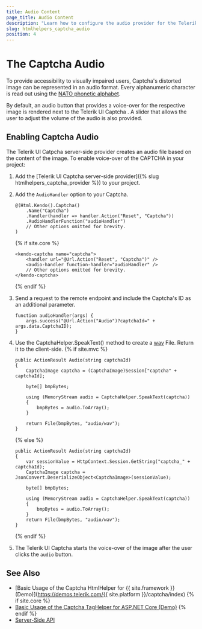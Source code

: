 ```yaml
---
title: Audio Content
page_title: Audio Content
description: "Learn how to configure the audio provider for the Telerik UI Captcha component for {{ site.framework }}."
slug: htmlhelpers_captcha_audio
position: 4
---
```


# The Captcha Audio

To provide accessibility to visually impaired users, Captcha's distorted image can be represented in an audio format. Every alphanumeric character is read out using the [NATO phonetic alphabet](https://en.wikipedia.org/wiki/NATO_phonetic_alphabet).

By default, an audio button that provides a voice-over for the respective image is rendered next to the Telerik UI Captcha . A slider that allows the user to adjust the volume of the audio is also provided.

## Enabling Captcha Audio

The Telerik UI Catpcha server-side provider creates an audio file based on the content of the image. To enable voice-over of the CAPTCHA in your project:

1. Add the [Telerik UI Captcha server-side provider]({% slug htmlhelpers_captcha_provider %}) to your project.

1. Add the `AudioHandler` option to your Captcha.

    ```HtmlHelper
    @(Html.Kendo().Captcha()
        .Name("Captcha")
        .Handler(handler => handler.Action("Reset", "Captcha"))
        .AudioHandlerFunction("audioHandler")
        // Other options omitted for brevity.
    )
    ```
    {% if site.core %}
    ```TagHelper
    <kendo-captcha name="captcha">
        <handler url="@Url.Action("Reset", "Captcha")" />
        <audio-handler function-handler="audioHandler" />
        // Other options omitted for brevity.
    </kendo-captcha>
    ```
    {% endif %}

1. Send a request to the remote endpoint and include the Captcha's ID as an additional parameter.

    ```
    function audioHandler(args) {
        args.success("@Url.Action("Audio")?captchaId=" + args.data.CaptchaID);
    }
    ```

1. Use the CaptchaHelper.SpeakText() method to create a [wav](https://docs.fileformat.com/audio/wav/) File. Return it to the client-side.
    {% if site.mvc %}
    ```
    public ActionResult Audio(string captchaId)
    {
        CaptchaImage captcha = (CaptchaImage)Session["captcha" + captchaId];

        byte[] bmpBytes;
        
        using (MemoryStream audio = CaptchaHelper.SpeakText(captcha))
        {
            bmpBytes = audio.ToArray();
        }

        return File(bmpBytes, "audio/wav");
    }
    ```
    {% else %}
    ```
    public ActionResult Audio(string captchaId)
    {
        var sessionValue = HttpContext.Session.GetString("captcha_" + captchaId);
        CaptchaImage captcha = JsonConvert.DeserializeObject<CaptchaImage>(sessionValue);

        byte[] bmpBytes;

        using (MemoryStream audio = CaptchaHelper.SpeakText(captcha))
        {
            bmpBytes = audio.ToArray();
        }
        return File(bmpBytes, "audio/wav");
    }
    ```
    {% endif %}

1. The Telerik UI Captcha starts the voice-over of the image after the user clicks the `audio` button.

## See Also

* [Basic Usage of the Captcha HtmlHelper for {{ site.framework }} (Demo)](https://demos.telerik.com/{{ site.platform }}/captcha/index)
{% if site.core %}
* [Basic Usage of the Captcha TagHelper for ASP.NET Core (Demo)](https://demos.telerik.com/aspnet-core/captcha/tag-helper)
{% endif %}
* [Server-Side API](/api/captcha)
